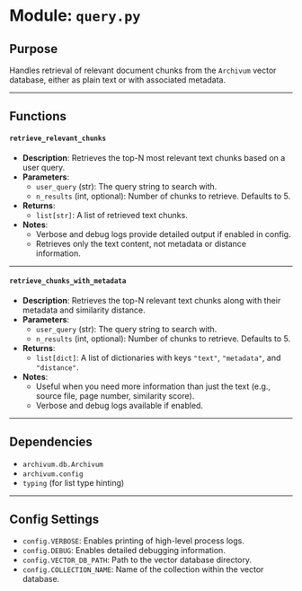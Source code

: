 # Module: `query.py`

## Purpose
Handles retrieval of relevant document chunks from the `Archivum` vector database, either as plain text or with associated metadata.

---

## Functions

#### `retrieve_relevant_chunks`
- **Description**: Retrieves the top-N most relevant text chunks based on a user query.
- **Parameters**:  
  - `user_query` (str): The query string to search with.  
  - `n_results` (int, optional): Number of chunks to retrieve. Defaults to 5.
- **Returns**:  
  - `list[str]`: A list of retrieved text chunks.
- **Notes**:  
  - Verbose and debug logs provide detailed output if enabled in config.
  - Retrieves only the text content, not metadata or distance information.

---

#### `retrieve_chunks_with_metadata`
- **Description**: Retrieves the top-N relevant text chunks along with their metadata and similarity distance.
- **Parameters**:  
  - `user_query` (str): The query string to search with.  
  - `n_results` (int, optional): Number of chunks to retrieve. Defaults to 5.
- **Returns**:  
  - `list[dict]`: A list of dictionaries with keys `"text"`, `"metadata"`, and `"distance"`.
- **Notes**:  
  - Useful when you need more information than just the text (e.g., source file, page number, similarity score).
  - Verbose and debug logs available if enabled.

---

## Dependencies
- `archivum.db.Archivum`
- `archivum.config`
- `typing` (for list type hinting)

---

## Config Settings
- `config.VERBOSE`: Enables printing of high-level process logs.
- `config.DEBUG`: Enables detailed debugging information.
- `config.VECTOR_DB_PATH`: Path to the vector database directory.
- `config.COLLECTION_NAME`: Name of the collection within the vector database.

